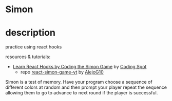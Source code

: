 # Simon

# description

practice using react hooks

resources & tutorials:

- [Learn React Hooks by Coding the Simon Game](https://www.youtube.com/watch?v=QoA_qDW5FyQ) by [Coding Spot](https://www.youtube.com/@codingspot)
  - repo [react-simon-game-yt](https://github.com/AlejoG10/react-simon-game-yt) by [AlejoG10](https://github.com/AlejoG10)

Simon is a test of memory. Have your program choose a sequence of different colors at random and then prompt your player repeat the sequence allowing them to go to advance to next round if the player is successful.
